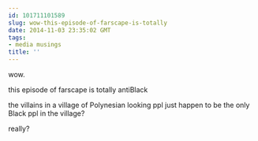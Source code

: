 ```yaml
---
id: 101711101589
slug: wow-this-episode-of-farscape-is-totally
date: 2014-11-03 23:35:02 GMT
tags:
- media musings
title: ''
---
```

wow. 

this episode of farscape is totally antiBlack

the villains in a village of Polynesian looking ppl just happen to be the only Black ppl in the village?

really?
